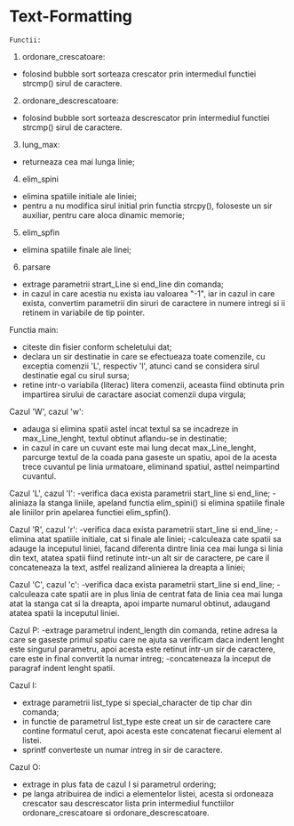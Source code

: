 # Text-Formatting
	Functii:

1. ordonare_crescatoare:
- folosind bubble sort sorteaza crescator prin intermediul functiei strcmp() sirul de caractere.

2. ordonare_descrescatoare:
- folosind bubble sort sorteaza descrescator prin intermediul functiei strcmp() sirul de caractere.

3. lung_max:
- returneaza cea mai lunga linie;

4. elim_spini
- elimina spatiile initiale ale liniei;
- pentru a nu modifica sirul initial prin functia strcpy(), foloseste un sir auxiliar, pentru care aloca dinamic memorie;

5. elim_spfin
- elimina spatiile finale ale linei;

6. parsare
- extrage parametrii strart_Line si end_line din comanda;
- in cazul in care acestia nu exista iau valoarea "-1", iar in cazul in care exista, convertim parametrii din siruri de caractere in numere intregi si ii retinem in variabile de tip pointer.

Functia main:
- citeste din fisier conform scheletului dat;
- declara un sir destinatie in care se efectueaza toate comenzile, cu exceptia comenzii 'L', respectiv 'l', atunci cand se considera sirul destinatie egal cu sirul sursa;
- retine intr-o variabila (literac) litera comenzii, aceasta fiind obtinuta prin impartirea sirului de caractare asociat comenzii dupa virgula;

Cazul 'W', cazul 'w':
- adauga si elimina spatii astel incat textul sa se incadreze in max_Line_lenght, textul obtinut aflandu-se in destinatie;
- in cazul in care un cuvant este mai lung decat max_Line_lenght, parcurge textul de la coada pana gaseste un spatiu, apoi de la acesta trece cuvantul pe linia urmatoare, eliminand spatiul, asttel neimpartind cuvantul. 

Cazul 'L', cazul 'l':
-verifica daca exista parametrii start_line si end_line;
-aliniaza la stanga liniile, apeland functia elim_spini() si elimina spatiile finale ale liniilor prin apelarea functiei elim_spfin().

Cazul 'R', cazul 'r':
-verifica daca exista parametrii start_line si end_line;
-elimina atat spatiile initiale, cat si finale ale liniei;
-calculeaza cate spatii sa adauge la inceputul liniei, facand diferenta dintre linia cea mai lunga si linia din text, atatea spatii fiind retinute intr-un alt sir de caractere, pe care il concateneaza la text, astfel realizand alinierea la dreapta a liniei;

Cazul 'C', cazul 'c':
-verifica daca exista parametrii start_line si end_line;
-calculeaza cate spatii are in plus linia de centrat fata de linia cea mai lunga atat la stanga cat si la dreapta, apoi imparte numarul obtinut, adaugand atatea spatii la inceputul liniei.

Cazul P:
-extrage parametrul indent_length din comanda, retine adresa la care se gaseste primul spatiu care ne ajuta sa verificam daca indent lenght este singurul parametru, apoi acesta este retinut intr-un sir de caractere, care este in final convertit la numar intreg;
-concateneaza la inceput de paragraf indent lenght spatii.

Cazul I:
- extrage parametrii list_type si special_character de tip char din comanda;
- in functie de parametrul list_type este creat un sir de caractere care contine formatul cerut, apoi acesta este concatenat fiecarui element al listei.
- sprintf converteste un numar intreg in sir de caractere.

Cazul O:
- extrage in plus fata de cazul I si parametrul ordering;
- pe langa atribuirea de indici a elementelor listei, acesta si ordoneaza crescator sau descrescator lista prin intermediul functiilor ordonare_crescatoare si ordonare_descrescatoare.


 


